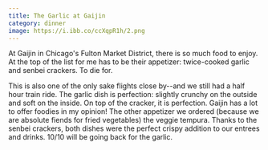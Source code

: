 ```yaml
---
title: The Garlic at Gaijin
category: dinner
image: https://i.ibb.co/ccXqpR1h/2.png
---
```

At Gaijin in Chicago's Fulton Market District, there is so much food to enjoy. At the top of the list for me has to be their appetizer: twice-cooked garlic and senbei crackers. To die for. 

This is also one of the only sake flights close by--and we still had a half hour train ride. The garlic dish is perfection: slightly crunchy on the outside and soft on the inside. On top of the cracker, it is perfection. Gaijin has a lot to offer foodies in my opinion! The other appetizer we ordered \(because we are absolute fiends for fried vegetables\) the veggie tempura. Thanks to the senbei crackers, both dishes were the perfect crispy addition to our entrees and drinks. 10/10 will be going back for the garlic. 